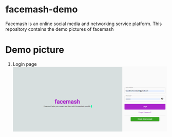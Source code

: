 # facemash-demo
Facemash is an online social media and networking service platform. This repository contains the demo pictures of facemash

# Demo picture

1. Login page 
![](Images/login.PNG)
